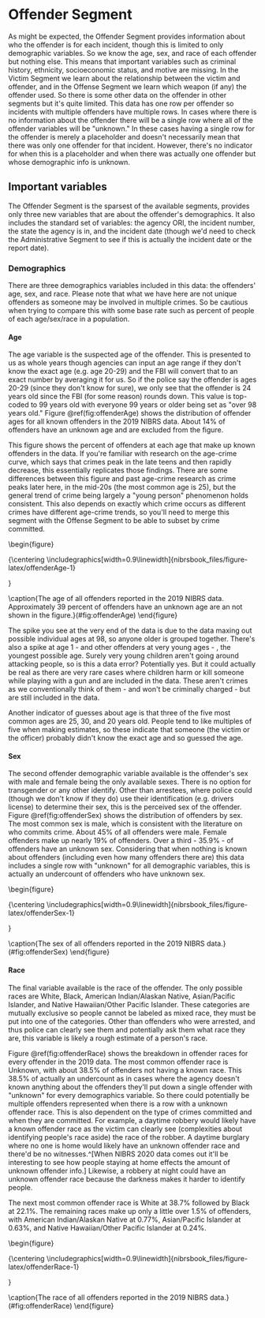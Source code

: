 # Offender Segment





As might be expected, the Offender Segment provides information about who the offender is for each incident, though this is limited to only demographic variables. So we know the age, sex, and race of each offender but nothing else. This means that important variables such as criminal history, ethnicity, socioeconomic status, and motive are missing. In the Victim Segment we learn about the relationship between the victim and offender, and in the Offense Segment we learn which weapon (if any) the offender used. So there is some other data on the offender in other segments but it's quite limited. This data has one row per offender so incidents with multiple offenders have multiple rows. In cases where there is no information about the offender there will be a single row where all of the offender variables will be "unknown." In these cases having a single row for the offender is merely a placeholder and doesn't necessarily mean that there was only one offender for that incident. However, there's no indicator for when this is a placeholder and when there was actually one offender but whose demographic info is unknown.

## Important variables

The Offender Segment is the sparsest of the available segments, provides only three new variables that are about the offender's demographics. It also includes the standard set of variables: the agency ORI, the incident number, the state the agency is in, and the incident date (though we'd need to check the Administrative Segment to see if this is actually the incident date or the report date).

### Demographics

There are three demographics variables included in this data: the offenders' age, sex, and race. Please note that what we have here are not unique offenders as someone may be involved in multiple crimes. So be cautious when trying to compare this with some base rate such as percent of people of each age/sex/race in a population.  

#### Age

The age variable is the suspected age of the offender. This is presented to us as whole years though agencies can input an age range if they don't know the exact age (e.g. age 20-29) and the FBI will convert that to an exact number by averaging it for us. So if the police say the offender is ages 20-29 (since they don't know for sure), we only see that the offender is 24 years old since the FBI (for some reason) rounds down. This value is top-coded to 99 years old with everyone 99 years or older being set as "over 98 years old." Figure \@ref(fig:offenderAge) shows the distribution of offender ages for all known offenders in the 2019 NIBRS data. About 14% of offenders have an unknown age and are excluded from the figure. 

This figure shows the percent of offenders at each age that make up known offenders in the data. If you're familiar with research on the age-crime curve, which says that crimes peak in the late teens and then rapidly decrease, this essentially replicates those findings. There are some differences between this figure and past age-crime research as crime peaks later here, in the mid-20s (the most common age is 25), but the general trend of crime being largely a "young person" phenomenon holds consistent. This also depends on exactly which crime occurs as different crimes have different age-crime trends, so you'll need to merge this segment with the Offense Segment to be able to subset by crime committed. 

\begin{figure}

{\centering \includegraphics[width=0.9\linewidth]{nibrsbook_files/figure-latex/offenderAge-1} 

}

\caption{The age of all offenders reported in the 2019 NIBRS data. Approximately 39 percent of offenders have an unknown age are an not shown in the figure.}(\#fig:offenderAge)
\end{figure}

The spike you see at the very end of the data is due to the data maxing out possible individual ages at 98, so anyone older is grouped together. There's also a spike at age 1 - and other offenders at very young ages - , the youngest possible age. Surely very young children aren't going around attacking people, so is this a data error? Potentially yes. But it could actually be real as there are very rare cases where children harm or kill someone while playing with a gun and are included in the data. These aren't crimes as we conventionally think of them - and won't be criminally charged - but are still included in the data.    

Another indicator of guesses about age is that three of the five most common ages are 25, 30, and 20 years old. People tend to like multiples of five when making estimates, so these indicate that someone (the victim or the officer) probably didn't know the exact age and so guessed the age. 

#### Sex

The second offender demographic variable available is the offender's sex with male and female being the only available sexes. There is no option for transgender or any other identify. Other than arrestees, where police could (though we don't know if they do) use their identification (e.g. drivers license) to determine their sex, this is the perceived sex of the offender. Figure \@ref(fig:offenderSex) shows the distribution of offenders by sex. The most common sex is male, which is consistent with the literature on who commits crime. About 45% of all offenders were male. Female  offenders make up nearly 19% of offenders. Over a third - 35.9% - of offenders have an unknown sex. Considering that when nothing is known about offenders (including even how many offenders there are) this data includes a single row with "unknown" for all demographic variables, this is actually an undercount of offenders who have unknown sex. 

\begin{figure}

{\centering \includegraphics[width=0.9\linewidth]{nibrsbook_files/figure-latex/offenderSex-1} 

}

\caption{The sex of all offenders reported in the 2019 NIBRS data.}(\#fig:offenderSex)
\end{figure}

#### Race

The final variable available is the race of the offender. The only possible races are White, Black, American Indian/Alaskan Native, Asian/Pacific Islander, and Native Hawaiian/Other Pacific Islander. These categories are mutually exclusive so people cannot be labeled as mixed race, they must be put into one of the categories. Other than offenders who were arrested, and thus police can clearly see them and potentially ask them what race they are, this variable is likely a rough estimate of a person's race.     

Figure \@ref(fig:offenderRace) shows the breakdown in offender races for every offender in the 2019 data. The most common offender race is Unknown, with about 38.5% of offenders not having a known race. This 38.5% of actually an undercount as in cases where the agency doesn't known anything about the offenders they'll put down a single offender with "unknown" for every demographics variable. So there could potentially be multiple offenders represented when there is a row with a unknown offender race. This is also dependent on the type of crimes committed and when they are committed. For example, a daytime robbery would likely have a known offender race as the victim can clearly see (complexities about identifying people's race aside) the race of the robber. A daytime burglary where no one is home would likely have an unknown offender race and there'd be no witnesses.^[When NIBRS 2020 data comes out it'll be interesting to see how people staying at home effects the amount of unknown offender info.] Likewise, a robbery at night could have an unknown offender race because the darkness makes it harder to identify people.

The next most common offender race is White at 38.7% followed by Black at 22.1%. The remaining races make up only a little over 1.5% of offenders, with American Indian/Alaskan Native at 0.77%, Asian/Pacific Islander at 0.63%, and Native Hawaiian/Other Pacific Islander at 0.24%.

\begin{figure}

{\centering \includegraphics[width=0.9\linewidth]{nibrsbook_files/figure-latex/offenderRace-1} 

}

\caption{The race of all offenders reported in the 2019 NIBRS data.}(\#fig:offenderRace)
\end{figure}

